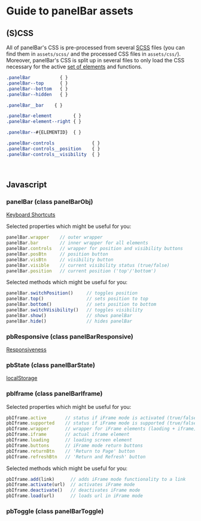 # Guide to panelBar assets

## (S)CSS
All of panelBar's CSS is pre-processed from several [SCSS](http://sass-lang.com) files (you can find them in `assets/scss/` and the processed CSS files in `assets/css/`). Moreover, panelBar's CSS is split up in several files to only load the CSS necessary for the active [set of elements](../README.md#CustomSet) and functions.

```css
.panelBar           { }
.panelBar--top      { }
.panelBar--bottom   { }
.panelBar--hidden   { }
```

```css
.panelBar__bar    { }

.panelBar-element        { }
.panelBar-element--right { }

.panelBar--#{ELEMENTID}  { }
```

```css
.panelBar-controls              { }
.panelBar-controls__position    { }
.panelBar-controls__visibility  { }
```

&nbsp;

## Javascript

### panelBar (class panelBarObj)
[Keyboard Shortcuts](../README.md#OptionKeyboard)

Selected properties which might be useful for you:
```javascript
panelBar.wrapper    // outer wrapper
panelBar.bar        // inner wrapper for all elements
panelBar.controls   // wrapper for position and visibility buttons
panelBar.posBtn     // position button
panelBar.visBtn     // visibility button
panelBar.visible    // current visibility status (true/false)
panelBar.position   // current position ('top'/'bottom')
```

Selected methods which might be useful for you:
```javascript
panelBar.switchPosition()     // toggles position
panelBar.top()                // sets position to top
panelBar.bottom()             // sets position to bottom
panelBar.switchVisibility()   // toggles visibility
panelBar.show()               // shows panelBar
panelBar.hide()               // hides panelBar
```


### pbResponsive (class panelBarResponsive)
[Responsiveness](../README.md#OptionResponsive)


### pbState (class panelBarState)
[localStorage](../README.md#OptionState)


### pbIframe (class panelBarIframe)

Selected properties which might be useful for you:
```javascript
pbIframe.active       // status if iFrame mode is activated (true/false)
pbIframe.supported    // status if iFrame mode is supported (true/false)
pbIframe.wrapper      // wrapper for iFrame elements (laoding + iframe)
pbIframe.iframe       // actual iframe element
pbIframe.loading      // loading screen element
pbIframe.buttons      // iFrame mode return buttons
pbIframe.returnBtn    // 'Return to Page' button
pbIframe.refreshBtn   // 'Return and Refresh' button
```

Selected methods which might be useful for you:
```javascript
pbIframe.add(link)      // adds iFrame mode functionality to a link
pbIframe.activate(url)  // activates iFrame mode
pbIframe.deactivate()   // deactivates iFrame mode
pbIframe.load(url)      // loads url in iFrame mode
```

### pbToggle (class panelBarToggle)
